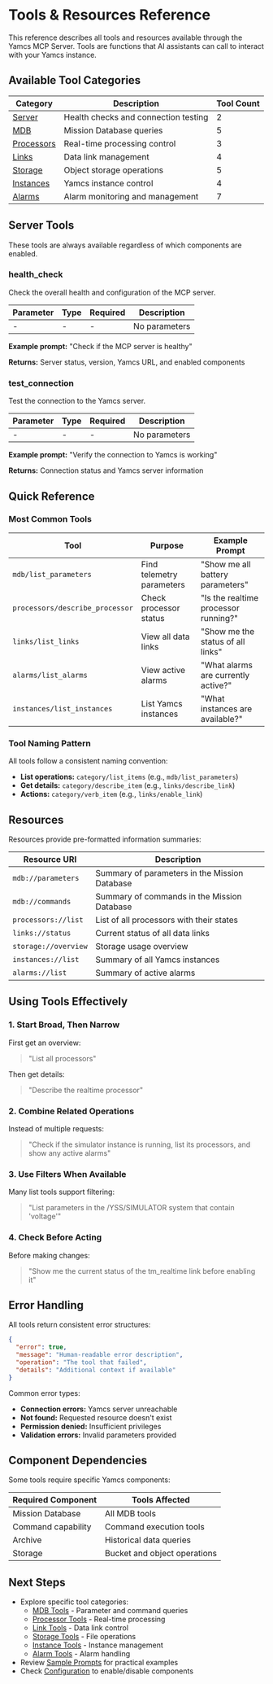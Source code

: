 # Tools & Resources Reference

This reference describes all tools and resources available through the Yamcs MCP Server. Tools are functions that AI assistants can call to interact with your Yamcs instance.

## Available Tool Categories

| Category | Description | Tool Count |
|----------|-------------|------------|
| [Server](#server-tools) | Health checks and connection testing | 2 |
| [MDB](tools/mdb.md) | Mission Database queries | 5 |
| [Processors](tools/processors.md) | Real-time processing control | 3 |
| [Links](tools/links.md) | Data link management | 4 |
| [Storage](tools/storage.md) | Object storage operations | 5 |
| [Instances](tools/instances.md) | Yamcs instance control | 4 |
| [Alarms](tools/alarms.md) | Alarm monitoring and management | 7 |

## Server Tools

These tools are always available regardless of which components are enabled.

### health_check

Check the overall health and configuration of the MCP server.

| Parameter | Type | Required | Description |
|-----------|------|----------|-------------|
| - | - | - | No parameters |

**Example prompt:** "Check if the MCP server is healthy"

**Returns:** Server status, version, Yamcs URL, and enabled components

### test_connection

Test the connection to the Yamcs server.

| Parameter | Type | Required | Description |
|-----------|------|----------|-------------|
| - | - | - | No parameters |

**Example prompt:** "Verify the connection to Yamcs is working"

**Returns:** Connection status and Yamcs server information

## Quick Reference

### Most Common Tools

| Tool | Purpose | Example Prompt |
|------|---------|----------------|
| `mdb/list_parameters` | Find telemetry parameters | "Show me all battery parameters" |
| `processors/describe_processor` | Check processor status | "Is the realtime processor running?" |
| `links/list_links` | View all data links | "Show me the status of all links" |
| `alarms/list_alarms` | View active alarms | "What alarms are currently active?" |
| `instances/list_instances` | List Yamcs instances | "What instances are available?" |

### Tool Naming Pattern

All tools follow a consistent naming convention:
- **List operations:** `category/list_items` (e.g., `mdb/list_parameters`)
- **Get details:** `category/describe_item` (e.g., `links/describe_link`)
- **Actions:** `category/verb_item` (e.g., `links/enable_link`)

## Resources

Resources provide pre-formatted information summaries:

| Resource URI | Description |
|--------------|-------------|
| `mdb://parameters` | Summary of parameters in the Mission Database |
| `mdb://commands` | Summary of commands in the Mission Database |
| `processors://list` | List of all processors with their states |
| `links://status` | Current status of all data links |
| `storage://overview` | Storage usage overview |
| `instances://list` | Summary of all Yamcs instances |
| `alarms://list` | Summary of active alarms |

## Using Tools Effectively

### 1. Start Broad, Then Narrow

First get an overview:
> "List all processors"

Then get details:
> "Describe the realtime processor"

### 2. Combine Related Operations

Instead of multiple requests:
> "Check if the simulator instance is running, list its processors, and show any active alarms"

### 3. Use Filters When Available

Many list tools support filtering:
> "List parameters in the /YSS/SIMULATOR system that contain 'voltage'"

### 4. Check Before Acting

Before making changes:
> "Show me the current status of the tm_realtime link before enabling it"

## Error Handling

All tools return consistent error structures:

```json
{
  "error": true,
  "message": "Human-readable error description",
  "operation": "The tool that failed",
  "details": "Additional context if available"
}
```

Common error types:
- **Connection errors:** Yamcs server unreachable
- **Not found:** Requested resource doesn't exist
- **Permission denied:** Insufficient privileges
- **Validation errors:** Invalid parameters provided

## Component Dependencies

Some tools require specific Yamcs components:

| Required Component | Tools Affected |
|-------------------|----------------|
| Mission Database | All MDB tools |
| Command capability | Command execution tools |
| Archive | Historical data queries |
| Storage | Bucket and object operations |

## Next Steps

- Explore specific tool categories:
  - [MDB Tools](tools/mdb.md) - Parameter and command queries
  - [Processor Tools](tools/processors.md) - Real-time processing
  - [Link Tools](tools/links.md) - Data link control
  - [Storage Tools](tools/storage.md) - File operations
  - [Instance Tools](tools/instances.md) - Instance management
  - [Alarm Tools](tools/alarms.md) - Alarm handling
- Review [Sample Prompts](sample-prompts.md) for practical examples
- Check [Configuration](configuration.md) to enable/disable components